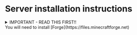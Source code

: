# Server installation instructions

<details><summary>IMPORTANT - READ THIS FIRST!!</summary>
You will need to install [Forge version 1.19.2-43.1.3](https://maven.minecraftforge.net/net/minecraftforge/forge/1.19.2-43.1.3/forge-1.19.2-43.1.3-installer.jar) in an empty directory where you want to install the server!
</details>
You will need to install [Forge](https://files.minecraftforge.net)
